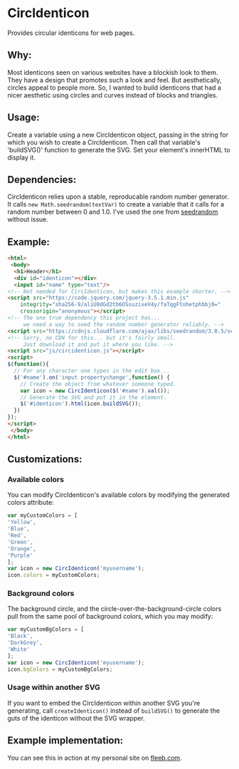 # CircIdenticon
Provides circular identicons for web pages.

## Why:

Most identicons seen on various websites have a blockish look to them.  They have a design that promotes such a look
and feel.  But aesthetically, circles appeal to people more.  So, I wanted to build identicons that had a nicer aesthetic
using circles and curves instead of blocks and triangles.

## Usage:

Create a variable using a new CircIdenticon object, passing in the string for which you wish to create a CircIdenticon.
Then call that variable's 'buildSVG()' function to generate the SVG.  Set your element's innerHTML to display it.


## Dependencies:

CircIdenticon relies upon a stable, reproducable random number generator.  It calls `new Math.seedrandom(textVar)` to create
a variable that it calls for a random number between 0 and 1.0.  I've used the one from [seedrandom](https://github.com/davidbau/seedrandom) without issue.

## Example:

```html
<html>
 <body>
  <h1>Header</h1>
  <div id="identicon"></div>
  <input id="name" type="text"/>
<!-- Not needed for CircIdenticon, but makes this example shorter. -->
<script src="https://code.jquery.com/jquery-3.5.1.min.js"
	integrity="sha256-9/aliU8dGd2tb6OSsuzixeV4y/faTqgFtohetphbbj0="
	crossorigin="anonymous"></script>
<!-- The one true dependency this project has...
	 we need a way to seed the random number generator reliably. -->
<script src="https://cdnjs.cloudflare.com/ajax/libs/seedrandom/3.0.5/seedrandom.min.js"></script>
<!-- Sorry, no CDN for this... but it's fairly small.
	 Just download it and put it where you like. -->
<script src="js/circidenticon.js"></script>
<script>
$(function(){
  // For any character one types in the edit box...
  $('#name').on('input propertychange',function() {
    // Create the object from whatever someone typed.
    var icon = new CircIdenticon($('#name').val());
    // Generate the SVG and put it in the element.
    $('#identicon').html(icon.buildSVG());
  })
});
</script>
 </body>
</html>
```

## Customizations:

### Available colors

You can modify CircIdenticon's available colors by modifying the generated colors attribute:

```javascript
var myCustomColors = [
'Yellow',
'Blue',
'Red',
'Green',
'Orange',
'Purple'
];
var icon = new CircIdenticon('myusername');
icon.colors = myCustomColors;
```

### Background colors

The background circle, and the circle-over-the-background-circle colors pull from the same pool of background colors,
which you may modify:

```javascript
var myCustomBgColors = [
'Black',
'DarkGrey',
'White'
];
var icon = new CircIdenticon('myusername');
icon.bgColors = myCustomBgColors;
```

### Usage within another SVG

If you want to embed the CircIdenticon within another SVG you're generating, call `createIdenticon()` instead of `buildSVG()`
to generate the guts of the identicon without the SVG wrapper.

## Example implementation:

You can see this in action at my personal site on [fleeb.com](https://www.fleeb.com/circidenticon/).

